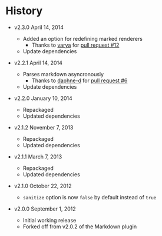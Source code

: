 # History

- v2.3.0 April 14, 2014
	- Added an option for redefining marked renderers
		- Thanks to [varya](https://github.com/varya) for [pull request #12](https://github.com/docpad/docpad-plugin-marked/pull/12)
	- Update dependencies

- v2.2.1 April 14, 2014
	- Parses markdown asyncronously
		- Thanks to [daphne-d](https://github.com/daphne-d) for [pull request #6](https://github.com/docpad/docpad-plugin-marked/pull/6)
	- Update dependencies

- v2.2.0 January 10, 2014
	- Repackaged
	- Updated dependencies

- v2.1.2 November 7, 2013
	- Repackaged
	- Updated dependencies

- v2.1.1 March 7, 2013
	- Repackaged
	- Updated dependencies

- v2.1.0 October 22, 2012
	- `sanitize` option is now `false` by default instead of `true`

- v2.0.0 September 1, 2012
	- Initial working release
	- Forked off from v2.0.2 of the Markdown plugin
